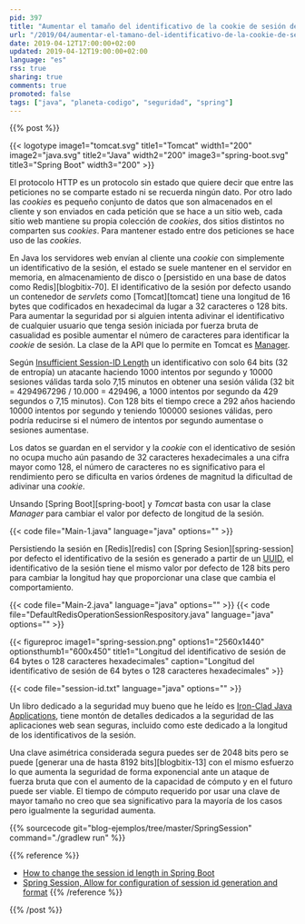 ```yaml
---
pid: 397
title: "Aumentar el tamaño del identificativo de la cookie de sesión de Tomcat o Spring Session"
url: "/2019/04/aumentar-el-tamano-del-identificativo-de-la-cookie-de-sesion-de-tomcat-o-spring-session/"
date: 2019-04-12T17:00:00+02:00
updated: 2019-04-12T19:00:00+02:00
language: "es"
rss: true
sharing: true
comments: true
promoted: false
tags: ["java", "planeta-codigo", "seguridad", "spring"]
---
```


{{% post %}}


{{< logotype image1="tomcat.svg" title1="Tomcat" width1="200" image2="java.svg" title2="Java" width2="200" image3="spring-boot.svg" title3="Spring Boot" width3="200" >}}

El protocolo HTTP es un protocolo sin estado que quiere decir que entre las peticiones no se comparte estado ni se recuerda ningún dato. Por otro lado las _cookies_ es pequeño conjunto de datos que son almacenados en el cliente y son enviados en cada petición que se hace a un sitio web, cada sitio web mantiene su propia colección de _cookies_, dos sitios distintos no comparten sus _cookies_. Para mantener estado entre dos peticiones se hace uso de las _cookies_.

En Java los servidores web envían al cliente una _cookie_ con simplemente un identificativo de la sesión, el estado se suele mantener en el servidor en memoria, en almacenamiento de disco o [persistido en una base de datos como Redis][blogbitix-70]. El identificativo de la sesión por defecto usando un contenedor de _servlets_ como [Tomcat][tomcat] tiene una longitud de 16 bytes que codificados en hexadecimal da lugar a 32 caracteres o 128 bits. Para aumentar la seguridad por si alguien intenta adivinar el identificativo de cualquier usuario que tenga sesión iniciada por fuerza bruta de casualidad es posible aumentar el número de caracteres para identificar la _cookie_ de sesión. La clase de la API que lo permite en Tomcat es [Manager](https://tomcat.apache.org/tomcat-9.0-doc/config/manager.html).

Según [Insufficient Session-ID Length](https://www.owasp.org/index.php/Insufficient_Session-ID_Length) un identificativo con solo 64 bits (32 de entropía) un atacante haciendo 1000 intentos por segundo y 10000 sesiones válidas tarda solo 7,15 minutos en obtener una sesión válida (32 bit = 4294967296 / 10.000 = 429496, a 1000 intentos por segundo da 429 segundos o 7,15 minutos). Con 128 bits el tiempo crece a 292 años haciendo 10000 intentos por segundo y teniendo 100000 sesiones válidas, pero podría reducirse si el número de intentos por segundo aumentase o sesiones aumentase.

Los datos se guardan en el servidor y la _cookie_ con el identicativo de sesión no ocupa mucho aún pasando de 32 caracteres hexadecimales a una cifra mayor como 128, el número de caracteres no es significativo para el rendimiento pero se dificulta en varios órdenes de magnitud la dificultad de adivinar una _cookie_. 

Unsando [Spring Boot][spring-boot] y _Tomcat_ basta con usar la clase _Manager_ para cambiar el valor por defecto de longitud de la sesión.

{{< code file="Main-1.java" language="java" options="" >}}

Persistiendo la sesión en [Redis][redis] con [Spring Sesion][spring-session] por defecto el identificativo de la sesión es generado a partir de un [UUID](https://docs.oracle.com/en/java/javase/11/docs/api/java.base/java/util/UUID.html), el identificativo de la sesión tiene el mismo valor por defecto de 128 bits pero para cambiar la longitud hay que proporcionar una clase que cambia el comportamiento.

{{< code file="Main-2.java" language="java" options="" >}}
{{< code file="DefaultRedisOperationSessionRespository.java" language="java" options="" >}}

<div class="media">
    {{< figureproc
        image1="spring-session.png" options1="2560x1440" optionsthumb1="600x450" title1="Longitud del identificativo de sesión de 64 bytes o 128 caracteres hexadecimales"
        caption="Longitud del identificativo de sesión de 64 bytes o 128 caracteres hexadecimales" >}}
</div>

{{< code file="session-id.txt" language="java" options="" >}}

Un libro dedicado a la seguridad muy bueno que he leído es [Iron-Clad Java Applications](https://amzn.to/2DeAdi1), tiene montón de detalles dedicados a la seguridad de las aplicaciones web sean seguras, incluido como este dedicado a la longitud de los identificativos de la sesión.

Una clave asimétrica considerada segura puedes ser de 2048 bits pero se puede [generar una de hasta 8192 bits][blogbitix-13] con el mismo esfuerzo lo que aumenta la seguridad de forma exponencial ante un ataque de fuerza bruta que con el aumento de la capacidad de cómputo y en el futuro puede ser viable. El tiempo de cómputo requerido por usar una clave de mayor tamaño no creo que sea significativo para la mayoría de los casos pero igualmente la seguridad aumenta.

{{% sourcecode git="blog-ejemplos/tree/master/SpringSession" command="./gradlew run" %}}

{{% reference %}}

* [How to change the session id length in Spring Boot](https://stackoverflow.com/questions/35062780/how-to-change-the-session-id-length-in-spring-boot)
* [Spring Session, Allow for configuration of session id generation and format](https://github.com/spring-projects/spring-session/pull/204)
{{% /reference %}}

{{% /post %}}
